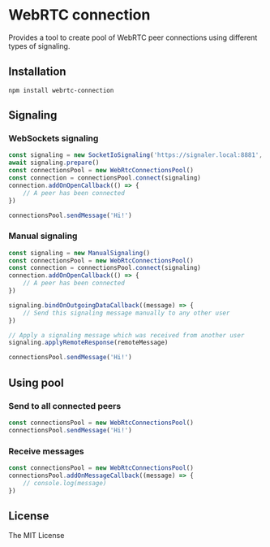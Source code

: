 # WebRTC connection

Provides a tool to create pool of WebRTC peer connections 
using different types of signaling.

## Installation

```
npm install webrtc-connection
```

## Signaling

### WebSockets signaling

```javascript
const signaling = new SocketIoSignaling('https://signaler.local:8881', 'abc')
await signaling.prepare()
const connectionsPool = new WebRtcConnectionsPool()
const connection = connectionsPool.connect(signaling)
connection.addOnOpenCallback(() => {
    // A peer has been connected
})

connectionsPool.sendMessage('Hi!')
```

### Manual signaling

```javascript
const signaling = new ManualSignaling()
const connectionsPool = new WebRtcConnectionsPool()
const connection = connectionsPool.connect(signaling)
connection.addOnOpenCallback(() => {
    // A peer has been connected
})

signaling.bindOnOutgoingDataCallback((message) => {
    // Send this signaling message manually to any other user
})

// Apply a signaling message which was received from another user
signaling.applyRemoteResponse(remoteMessage)

connectionsPool.sendMessage('Hi!')
```

## Using pool

### Send to all connected peers
```javascript
const connectionsPool = new WebRtcConnectionsPool()
connectionsPool.sendMessage('Hi!')
```

### Receive messages
```javascript
const connectionsPool = new WebRtcConnectionsPool()
connectionsPool.addOnMessageCallback((message) => {
    // console.log(message)
})
```

## License

The MIT License
